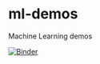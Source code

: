 # ml-demos
Machine Learning demos

[![Binder](https://mybinder.org/badge_logo.svg)](https://mybinder.org/v2/gh/jgbustos/ml-demos/master)
